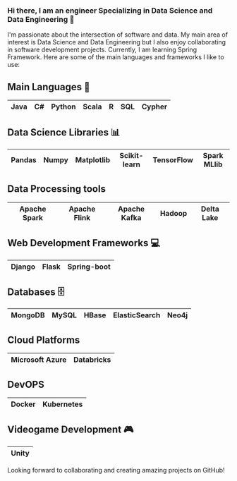 ### Hi there, I am an engineer Specializing in Data Science and Data Engineering 👋

I'm passionate about the intersection of software and data. My main area of interest is Data Science and Data Engineering but I also enjoy collaborating in software development projects. Currently, I am learning Spring Framework. Here are some of the main languages and frameworks I like to use:

## Main Languages 🚀
| Java | C# | Python | Scala | R | SQL | Cypher |
| ---- | -- | ------ | ----- |---| --- | ------ |

## Data Science Libraries 📊
| Pandas | Numpy | Matplotlib | Scikit-learn | TensorFlow | Spark MLlib |
| ------ | ----- | ---------- | ------------ | ---------- | ----------- |

## Data Processing tools
| Apache Spark | Apache Flink | Apache Kafka | Hadoop | Delta Lake |
| ------------ | ------------ | ------------ | ------ | ---------- |

## Web Development Frameworks 💻
| Django | Flask |Spring-boot|
| ------ | ----- | --------- |

## Databases 🗄️
| MongoDB | MySQL | HBase | ElasticSearch | Neo4j |
| ------- | ----- | ----- | ------------- | ----- |

## Cloud Platforms
| Microsoft Azure | Databricks |
| --------------- | ---------- |

## DevOPS
| Docker | Kubernetes |
| ------ | ---------- |

## Videogame Development 🎮
| Unity |
| ----- |

Looking forward to collaborating and creating amazing projects on GitHub!

